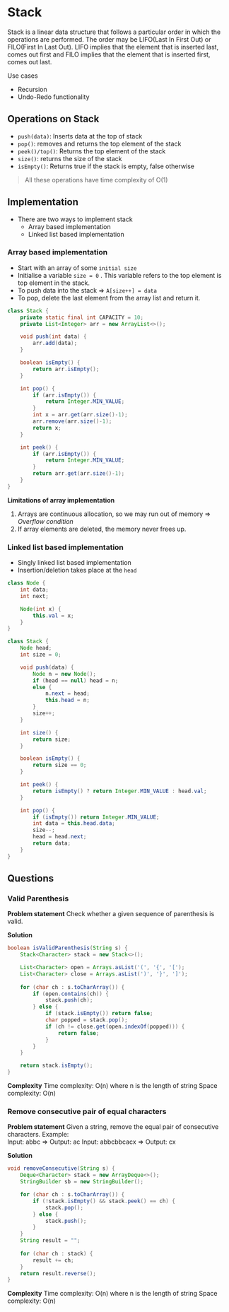 
# Stack

Stack is a linear data structure that follows a particular order in which the operations are performed. The order may be LIFO(Last In First Out) or FILO(First In Last Out). LIFO implies that the element that is inserted last, comes out first and FILO implies that the element that is inserted first, comes out last.

Use cases
- Recursion
- Undo-Redo functionality
## Operations on Stack

- `push(data)`:  Inserts data at the top of stack
- `pop()`: removes and returns the top element of the stack
- `peek()/top()`: Returns the top element of the stack
- `size()`: returns the size of the stack
- `isEmpty()`: Returns true if the stack is empty, false otherwise

> All these operations have time complexity of O(1)

## Implementation

- There are two ways to implement stack
	- Array based implementation
	- Linked list based implementation

### Array based implementation

- Start with an array of some `initial size`
- Initialise a variable `size = 0` . This variable refers to the top element is top element in the stack.
- To push data into the stack => `A[size++] = data`
- To pop, delete the last element from the array list and return it.

```java
class Stack {
	private static final int CAPACITY = 10;
	private List<Integer> arr = new ArrayList<>();

	void push(int data) {
		arr.add(data);
	}

	boolean isEmpty() {
		return arr.isEmpty();
	}

	int pop() {
		if (arr.isEmpty()) {
			return Integer.MIN_VALUE;
		}
		int x = arr.get(arr.size()-1);
		arr.remove(arr.size()-1);
		return x;
	}

	int peek() {
		if (arr.isEmpty()) {
			return Integer.MIN_VALUE;
		}
		return arr.get(arr.size()-1);
	}
}
```

**Limitations of array implementation**

1. Arrays are continuous allocation, so we may run out of memory => *Overflow condition*
2. If array elements are deleted, the memory never frees up.

### Linked list based implementation

- Singly linked list based implementation
- Insertion/deletion takes place at the `head`

```java
class Node {
	int data;
	int next;

	Node(int x) {
		this.val = x;
	}
}

class Stack {
	Node head;
	int size = 0;

	void push(data) {
		Node n = new Node();
		if (head == null) head = n;
		else {
			n.next = head;
			this.head = n;
		}  
		size++;
	}

	int size() {
		return size;
	}

	boolean isEmpty() {
		return size == 0;
	}

	int peek() {
		return isEmpty() ? return Integer.MIN_VALUE : head.val;
	}

	int pop() {
		if (isEmpty()) return Integer.MIN_VALUE;
		int data = this.head.data;
		size--;
		head = head.next;
		return data;
	}
}
```

## Questions

### Valid Parenthesis

**Problem statement**
Check whether a given sequence of parenthesis is valid.

**Solution**
```java
boolean isValidParenthesis(String s) {
	Stack<Character> stack = new Stack<>();

	List<Character> open = Arrays.asList('(', '{', '[');
	List<Character> close = Arrays.asList(')', '}', ']');
	
	for (char ch : s.toCharArray()) {
		if (open.contains(ch)) {
			stack.push(ch);
		} else {
			if (stack.isEmpty()) return false;
			char popped = stack.pop();
			if (ch != close.get(open.indexOf(popped))) {
				return false;
			}
		}
	}

	return stack.isEmpty();
}
```

**Complexity**
Time complexity: O(n) where n is the length of string
Space complexity: O(n) 

### Remove consecutive pair of equal characters

**Problem statement**
Given a string, remove the equal pair of consecutive characters.
Example:  
Input: abbc => Output: ac
Input: abbcbbcacx => Output: cx

**Solution**
```java
void removeConsecutive(String s) {
	Deque<Character> stack = new ArrayDeque<>();
	StringBuilder sb = new StringBuilder();

	for (char ch : s.toCharArray()) {
		if (!stack.isEmpty() && stack.peek() == ch) {
			stack.pop();
		} else {
			stack.push();
		}
	}
	String result = "";
    
    for (char ch : stack) {
        result += ch;
    }
	return result.reverse();
}
```

**Complexity**
Time complexity: O(n) where n is the length of string
Space complexity: O(n) 

